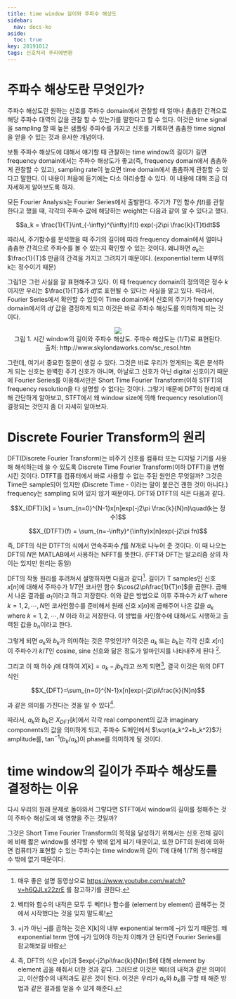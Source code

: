 ```yaml
---
title: time window 길이와 주파수 해상도
sidebar:
  nav: docs-ko
aside:
  toc: true
key: 20191012
tags: 신호처리 푸리에변환
---
```


# 주파수 해상도란 무엇인가?

주파수 해상도란 원하는 신호를 주파수 domain에서 관찰할 때 얼마나 촘촘한 간격으로 해당 주파수 대역의 값을 관찰 할 수 있는가를 말한다고 할 수 있다. 이것은 time signal을 sampling 할 때 높은 샘플링 주파수를 가지고 신호를 기록하면 촘촘한 time signal을 얻을 수 있는 것과 유사한 개념이다.

보통 주파수 해상도에 대해서 얘기할 때 관찰하는 time window의 길이가 길면 frequency domain에서는 주파수 해상도가 좋고(즉, frequency domain에서 촘촘하게 관찰할 수 있고), sampling rate이 높으면 time domain에서 촘촘하게 관찰할 수 있다고 말한다. 이 내용이 처음에 듣기에는 다소 아리송할 수 있다. 이 내용에 대해 조금 더 자세하게 알아보도록 하자. 

모든 Fourier Analysis는 Fourier Series에서 출발한다. 주기가 $T$인 함수 $f(t)$를 관찰한다고 했을 때, 각각의 주파수 값에 해당하는 weight는 다음과 같이 알 수 있다고 했다. 

$$a_k = \frac{1}{T}\int_{-\infty}^{\infty}f(t) exp(-j2\pi \frac{k}{T}t)dt$$

따라서, 주기함수를 분석했을 때 주기의 길이에 따라 frequency domain에서 얼마나 촘촘한 간격으로 주파수를 볼 수 있는지 확인할 수 있는 것이다. 왜냐하면 $a_k$는 $\frac{1}{T}$ 만큼의 간격을 가지고 그려지기 때문이다. (exponential term 내부의 k는 정수이기 때문)

그림1은 그런 사실을 잘 표현해주고 있다. 이 때 frequency domain의 정의역은 정수 $k$이지만 우리는 $\frac{1}{T}$가 $df$로 표현될 수 있다는 사실을 알고 있다. 따라서, Fourier Series에서 확인할 수 있듯이 Time domain에서 신호의 주기가 frequency domain에서의 $df$ 값을 결정하게 되고 이것은 바로 주파수 해상도를 의미하게 되는 것이다.

<p align = "CENTER">
  <img src = "http://www.skylondaworks.com/sc_resl1.gif">
  <br>
  그림 1. 시간 window의 길이와 주파수 해상도. 주파수 해상도는 (1/T)로 표현된다.
  <br> 출처: http://www.skylondaworks.com/sc_resol.htm
</p>

그런데, 여기서 중요한 질문이 생길 수 있다. 그것은 바로 우리가 얻게되는 혹은 분석하게 되는 신호는 완벽한 주기 신호가 아니며, 아날로그 신호가 아닌 digital 신호이기 때문에 Fourier Series를 이용해서만은 Short Time Fourier Transform(이하 STFT)의 frequency resolution을 다 설명할 수 없다는 것이다. 그렇기 때문에 DFT의 원리에 대해 간단하게 알아보고, STFT에서 왜 window size에 의해 frequency resolution이 결정되는 것인지 좀 더 자세히 알아보자.

# Discrete Fourier Transform의 원리

DFT(Discrete Fourier Transform)는 비주기 신호를 컴퓨터 또는 디지털 기기를 사용해 해석하는데 쓸 수 있도록 Discrete Time Fourier Transform(이하 DTFT)을 변형시킨 것이다. DTFT를 컴퓨터에서 바로 사용할 수 없는 주된 원인은 무엇일까? 그것은 Time은 sample되어 있지만 (Discrete Time - 이라는 말이 붙은건 괜한 것이 아니다.) frequency는 sampling 되어 있지 않기 때문이다. DFT와 DTFT의 식은 다음과 같다.

$$X_{DFT}[k] = \sum_{n=0}^{N-1}x[n]exp(-j2\pi \frac{k}{N}n)\quad(k는 정수)$$

$$X_{DTFT}(f) = \sum_{n=-\infty}^{\infty}x[n]exp(-j2\pi fn)$$

즉, DFT의 식은 DTFT의 식에서 연속주파수 $f$를 $N$개로 나누어 준 것이다. 이 때 나오는 DFT의 $N$은 MATLAB에서 사용하는 NFFT를 뜻한다. (FFT와 DFT는 알고리즘 상의 차이는 있지만 원리는 동일) 

DFT의 작동 원리를 후려쳐서 설명하자면 다음과 같다[^1]. 길이가 T samples인 신호 $x[n]$에 대해서 주파수가 $1/T$인 코사인 함수 $\cos(2\pi\frac{1}{T}n]$을 곱한다. 곱해서 나온 결과를 $a_1$이라고 하고 저장한다. 이와 같은 방법으로 이후 주파수가 $k/T$ where $k=1, 2, \cdots, N$인 코사인함수를 준비해서 원래 신호 $x[n]$에 곱해주어 나온 값을 $a_k$ where $k=1,2,\cdots,N$ 이라 하고 저장한다. 이 방법을 사인함수에 대해서도 시행하고 출력된 값을 $b_n$이라고 한다. 

[^1]: 매우 좋은 설명 동영상으로 https://www.youtube.com/watch?v=h6QJLx22zrE 를 참고하기를 권한다.

그렇게 되면 $a_k$와 $b_k$가 의미하는 것은 무엇인가? 이것은 $a_k$ 또는 $b_k$는 각각 신호 $x[n]$ 이 주파수가 $k/T$인 cosine, sine 신호와 닮은 정도가 얼마인지를 나타내주게 된다 [^2]. 

[^2]:  벡터와 함수의 내적은 모두 두 벡터나 함수를 (element by element) 곱해주는 것에서 시작했다는 것을 잊지 말도록! 

그리고 이 때 허수 $j$에 대하여 $X[k] = a_k- jb_k$라고 쓰게 되면[^3], 결국 이것은 위의 DFT 식인 

[^3]: +j가 아닌 –j를 곱하는 것은 X[k]의 내부 exponential term에 –j가 있기 때문임. 왜 exponential term 안에 –j가 있어야 하는지 이해가 안 된다면 Fourier Series를 참고해보길 바람

$$X_{DFT}=\sum_{n=0}^{N-1}x[n]exp(-j2\pi\frac{k}{N}n)$$

과 같은 의미를 가진다는 것을 알 수 있다[^4].

[^4]: 즉, DFT의 식은 $x[n]$과 $exp(-j2\pi\frac{k}{N}n)$에 대해 element by element 곱을 해줘서 더한 것과 같다. 그러므로 이것은 벡터의 내적과 같은 의미이고, 이산함수의 내적과도 같은 것이 된다. 이것은 우리가 $a_k$와 $b_k$를 구할 때 해준 방법과 같은 결과를 얻을 수 있게 해준다.

따라서, $a_k$와 $b_k$은 $X_{DFT}[k]$에서 각각 real component의 값과 imaginary components의 값을 의미하게 되고, 주파수 도메인에서 $\sqrt{a_k^2+b_k^2}$가 amplitude를,  $\tan^{-1}(b_k/a_k)$이 phase를 의미하게 될 것이다. 

# time window의 길이가 주파수 해상도를 결정하는 이유

다시 우리의 원래 문제로 돌아와서 그렇다면 STFT에서 window의 길이를 정해주는 것이 주파수 해상도에 왜 영향을 주는 것일까? 

그것은 Short Time Fourier Transform의 목적을 달성하기 위해서는 신호 전체 길이에 비해 짧은 window를 생각할 수 밖에 없게 되기 때문이고, 또한 DFT의 원리에 의하면 컴퓨터가 표현할 수 있는 주파수는 time window의 길이 $T$에 대해 $1/T$의 정수배일 수 밖에 없기 때문이다. 